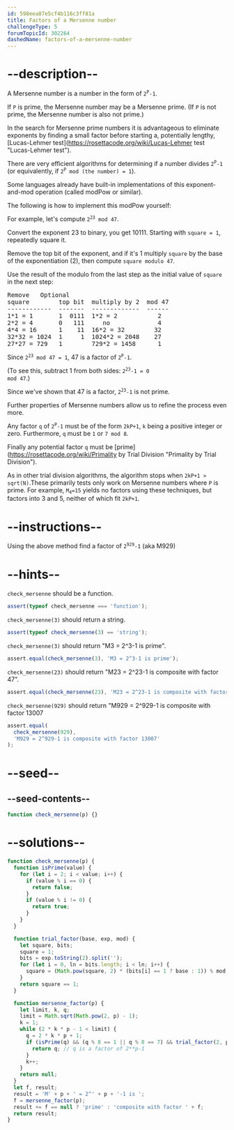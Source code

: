 ```yaml
---
id: 598eea87e5cf4b116c3ff81a
title: Factors of a Mersenne number
challengeType: 5
forumTopicId: 302264
dashedName: factors-of-a-mersenne-number
---
```


# --description--

A Mersenne number is a number in the form of <code>2<sup>P</sup>-1</code>.

If `P` is prime, the Mersenne number may be a Mersenne prime. (If `P` is not prime, the Mersenne number is also not prime.)

In the search for Mersenne prime numbers it is advantageous to eliminate exponents by finding a small factor before starting a, potentially lengthy, [Lucas-Lehmer test](https://rosettacode.org/wiki/Lucas-Lehmer test "Lucas-Lehmer test").

There are very efficient algorithms for determining if a number divides <code>2<sup>P</sup>-1</code> (or equivalently, if <code>2<sup>P</sup> mod (the number) = 1</code>).

Some languages already have built-in implementations of this exponent-and-mod operation (called modPow or similar).

The following is how to implement this modPow yourself:

For example, let's compute <code>2<sup>23</sup> mod 47</code>.

Convert the exponent 23 to binary, you get 10111. Starting with <code><tt>square</tt> = 1</code>, repeatedly square it.

Remove the top bit of the exponent, and if it's 1 multiply `square` by the base of the exponentiation (2), then compute <code><tt>square</tt> modulo 47</code>.

Use the result of the modulo from the last step as the initial value of `square` in the next step:

<pre>Remove   Optional
square        top bit  multiply by 2  mod 47
------------  -------  -------------  ------
1*1 = 1       1  0111  1*2 = 2           2
2*2 = 4       0   111     no             4
4*4 = 16      1    11  16*2 = 32        32
32*32 = 1024  1     1  1024*2 = 2048    27
27*27 = 729   1        729*2 = 1458      1
</pre>

Since <code>2<sup>23</sup> mod 47 = 1</code>, 47 is a factor of <code>2<sup>P</sup>-1</code>.

(To see this, subtract 1 from both sides: <code>2<sup>23</sup>-1 = 0 mod 47</code>.)

Since we've shown that 47 is a factor, <code>2<sup>23</sup>-1</code> is not prime.

Further properties of Mersenne numbers allow us to refine the process even more.

Any factor `q` of <code>2<sup>P</sup>-1</code> must be of the form `2kP+1`, `k` being a positive integer or zero. Furthermore, `q` must be `1` or `7 mod 8`.

Finally any potential factor `q` must be [prime](https://rosettacode.org/wiki/Primality by Trial Division "Primality by Trial Division").

As in other trial division algorithms, the algorithm stops when `2kP+1 > sqrt(N)`.These primarily tests only work on Mersenne numbers where `P` is prime. For example, <code>M<sub>4</sub>=15</code> yields no factors using these techniques, but factors into 3 and 5, neither of which fit `2kP+1`.

# --instructions--

Using the above method find a factor of <code>2<sup>929</sup>-1</code> (aka M929)

# --hints--

`check_mersenne` should be a function.

```js
assert(typeof check_mersenne === 'function');
```

`check_mersenne(3)` should return a string.

```js
assert(typeof check_mersenne(3) == 'string');
```

`check_mersenne(3)` should return "M3 = 2^3-1 is prime".

```js
assert.equal(check_mersenne(3), 'M3 = 2^3-1 is prime');
```

`check_mersenne(23)` should return "M23 = 2^23-1 is composite with factor 47".

```js
assert.equal(check_mersenne(23), 'M23 = 2^23-1 is composite with factor 47');
```

`check_mersenne(929)` should return "M929 = 2^929-1 is composite with factor 13007

```js
assert.equal(
  check_mersenne(929),
  'M929 = 2^929-1 is composite with factor 13007'
);
```

# --seed--

## --seed-contents--

```js
function check_mersenne(p) {}
```

# --solutions--

```js
function check_mersenne(p) {
  function isPrime(value) {
    for (let i = 2; i < value; i++) {
      if (value % i == 0) {
        return false;
      }
      if (value % i != 0) {
        return true;
      }
    }
  }

  function trial_factor(base, exp, mod) {
    let square, bits;
    square = 1;
    bits = exp.toString(2).split('');
    for (let i = 0, ln = bits.length; i < ln; i++) {
      square = (Math.pow(square, 2) * (bits[i] == 1 ? base : 1)) % mod;
    }
    return square == 1;
  }

  function mersenne_factor(p) {
    let limit, k, q;
    limit = Math.sqrt(Math.pow(2, p) - 1);
    k = 1;
    while (2 * k * p - 1 < limit) {
      q = 2 * k * p + 1;
      if (isPrime(q) && (q % 8 == 1 || q % 8 == 7) && trial_factor(2, p, q)) {
        return q; // q is a factor of 2**p-1
      }
      k++;
    }
    return null;
  }
  let f, result;
  result = 'M' + p + ' = 2^' + p + '-1 is ';
  f = mersenne_factor(p);
  result += f == null ? 'prime' : 'composite with factor ' + f;
  return result;
}
```
